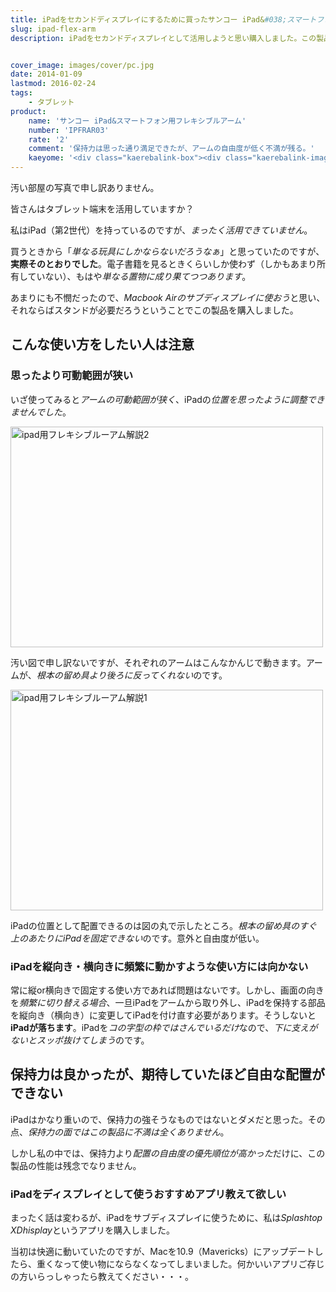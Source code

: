 ```yaml
---
title: iPadをセカンドディスプレイにするために買ったサンコー iPad&#038;スマートフォン用フレキシブルアームをレビュー
slug: ipad-flex-arm
description: iPadをセカンドディスプレイとして活用しようと思い購入しました。この製品は保持力はしっかりしているのですが、可動範囲の制約が思ったより多く、思い通りの位置にiPadを固定するには至りませんでした。設置場所も選ぶのが難点です。


cover_image: images/cover/pc.jpg
date: 2014-01-09
lastmod: 2016-02-24
tags: 
    - タブレット
product:
    name: 'サンコー iPad&スマートフォン用フレキシブルアーム'
    number: 'IPFRAR03'
    rate: '2'
    comment: '保持力は思った通り満足できたが、アームの自由度が低く不満が残る。'
    kaeyome: '<div class="kaerebalink-box"><div class="kaerebalink-image"><a href="http://www.amazon.co.jp/exec/obidos/ASIN/B00D3F8RP4/illusionspace-22/ref=nosim/" rel="nofollow" target="_blank"><img src="http://ecx.images-amazon.com/images/I/41gU6UqTQEL._SL160_.jpg" style="border: none;" /></a></div><div class="kaerebalink-info"><div class="kaerebalink-name"><a href="http://www.amazon.co.jp/exec/obidos/ASIN/B00D3F8RP4/illusionspace-22/ref=nosim/" rel="nofollow" target="_blank">サンコ- iPad&スマートフォン用フレキシブルアーム IPFRAR03</a><div class="kaerebalink-powered-date">posted with <a href="http://kaereba.com" rel="nofollow" target="_blank">カエレバ</a></div></div><div class="kaerebalink-detail"> サンコー 2013-06-11    </div><div class="kaerebalink-link1"><div class="shoplinkamazon"><a href="http://www.amazon.co.jp/gp/search?keywords=IPFRAR03&__mk_ja_JP=%83J%83%5E%83J%83i&tag=illusionspace-22" rel="nofollow" target="_blank" title="アマゾン" >Amazonで購入</a></div><div class="shoplinkrakuten"><a href="http://hb.afl.rakuten.co.jp/hgc/0e95387f.f2aef20d.0e953880.25e412bd/?pc=http%3A%2F%2Fsearch.rakuten.co.jp%2Fsearch%2Fmall%2FIPFRAR03%2F-%2Ff.1-p.1-s.1-sf.0-st.A-v.2%3Fx%3D0%26scid%3Daf_ich_link_urltxt%26m%3Dhttp%3A%2F%2Fm.rakuten.co.jp%2F" rel="nofollow" target="_blank" title="楽天市場" >楽天市場で購入</a></div></div></div><div class="booklink-footer" style="clear: left"></div></div>'
---
```


汚い部屋の写真で申し訳ありません。

皆さんはタブレット端末を活用していますか？

私はiPad（第2世代）を持っているのですが、<em>まったく活用できていません</em>。

買うときから「<em>単なる玩具にしかならないだろうなぁ</em>」と思っていたのですが、<strong>実際そのとおりでした</strong>。電子書籍を見るときくらいしか使わず（しかもあまり所有していない）、もはや<em>単なる置物に成り果てつつあります</em>。

あまりにも不憫だったので、<em>Macbook Airのサブディスプレイに使おう</em>と思い、それならばスタンドが必要だろうということでこの製品を購入しました。


## こんな使い方をしたい人は注意



### 思ったより可動範囲が狭い


いざ使ってみると<em>アームの可動範囲が狭く</em>、iPadの<em>位置を思ったように調整できませんでした</em>。

<img src="https://wantit.gcreate.jp/wp-content/uploads/2013/11/855ce44453ee7eacbf9fe9e21d7f66d1.png" alt="ipad用フレキシブルーアム解説2" width="500" height="353" class="alignnone size-full wp-image-227" srcset="https://wantit.gcreate.jp/wp-content/uploads/2013/11/855ce44453ee7eacbf9fe9e21d7f66d1.png 500w, https://wantit.gcreate.jp/wp-content/uploads/2013/11/855ce44453ee7eacbf9fe9e21d7f66d1-300x211.png 300w" sizes="(max-width: 500px) 100vw, 500px" />

汚い図で申し訳ないですが、それぞれのアームはこんなかんじで動きます。アームが、<em>根本の留め具より後ろに反ってくれない</em>のです。

<img src="https://wantit.gcreate.jp/wp-content/uploads/2013/11/36c70ffbe6ee5b495d03fb1437a21101.png" alt="ipad用フレキシブルーアム解説1" width="500" height="353" class="alignnone size-full wp-image-228" srcset="https://wantit.gcreate.jp/wp-content/uploads/2013/11/36c70ffbe6ee5b495d03fb1437a21101.png 500w, https://wantit.gcreate.jp/wp-content/uploads/2013/11/36c70ffbe6ee5b495d03fb1437a21101-300x211.png 300w" sizes="(max-width: 500px) 100vw, 500px" />

iPadの位置として配置できるのは図の丸で示したところ。<em>根本の留め具のすぐ上のあたりにiPadを固定できない</em>のです。意外と自由度が低い。


### iPadを縦向き・横向きに頻繁に動かすような使い方には向かない


常に縦or横向きで固定する使い方であれば問題はないです。しかし、画面の向きを<em>頻繁に切り替える場合</em>、一旦iPadをアームから取り外し、iPadを保持する部品を縦向き（横向き）に変更してiPadを付け直す必要があります。そうしないと<strong>iPadが落ちます</strong>。iPadを<em>コの字型の枠ではさんでいるだけ</em>なので、<em>下に支えがないとスッポ抜けてしまう</em>のです。


## 保持力は良かったが、期待していたほど自由な配置ができない


iPadはかなり重いので、保持力の強そうなものではないとダメだと思った。その点、<em>保持力の面ではこの製品に不満は全くありません</em>。

しかし私の中では、保持力より<em>配置の自由度の優先順位が高かった</em>だけに、この製品の性能は残念でなりません。


### iPadをディスプレイとして使うおすすめアプリ教えて欲しい


まったく話は変わるが、iPadをサブディスプレイに使うために、私は<em>Splashtop XDhisplay</em>というアプリを購入しました。

当初は快適に動いていたのですが、Macを10.9（Mavericks）にアップデートしたら、重くなって使い物にならなくなってしまいました。何かいいアプリご存じの方いらっしゃったら教えてください・・・。


  